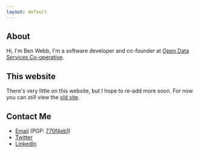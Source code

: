 ```yaml
---
layout: default
---
```


## About

Hi, I'm Ben Webb, I'm a software developer and co-founder at [Open Data Services Co-operative](http://opendataservices.coop/). 

## This website

There's very little on this website, but I hope to re-add more soon. For now you can still view the [old site](old.html).


## Contact Me

* [Email](mailto:ben@bjwebb.co.uk) (PGP: [770f4eb1](https://bjwebb.co.uk/files/key.asc))
* [Twitter](http://twitter.com/bjwebb67)
* [LinkedIn](http://uk.linkedin.com/in/bjwebb)
